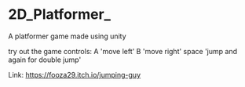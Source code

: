 # 2D_Platformer_
A platformer game made using unity

try out the game 
controls: A     'move left'
          B     'move right'
          space 'jump and again for double jump'
      
Link: https://fooza29.itch.io/jumping-guy
